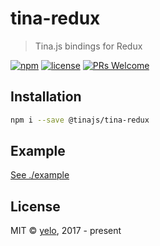 # tina-redux
> Tina.js bindings for Redux

[![npm](https://img.shields.io/npm/v/@tinajs/tina-redux.svg?style=flat-square)](https://www.npmjs.com/package/@tinajs/tina-redux)
[![license](https://img.shields.io/github/license/tinajs/tina-redux.svg?style=flat-square)](./LICENSE)
[![PRs Welcome](https://img.shields.io/badge/PRs-welcome-brightgreen.svg?style=flat-square)](http://makeapullrequest.com)

## Installation
```bash
npm i --save @tinajs/tina-redux
```

## Example
[See ./example](example/README.md)

## License
MIT &copy; [yelo](https://github.com/tinajs), 2017 - present
